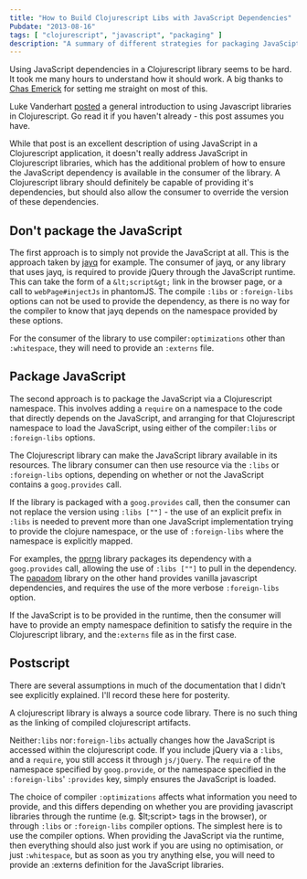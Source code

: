 ```yaml
---
title: "How to Build Clojurescript Libs with JavaScript Dependencies"
Pubdate: "2013-08-16"
tags: [ "clojurescript", "javascript", "packaging" ]
description: "A summary of different strategies for packaging JavaScipt dependencies in a Clojurescript library"
---
```


Using JavaScript dependencies in a Clojurescript library seems to be hard.  It
took me many hours to understand how it should work.  A big thanks to
[Chas Emerick][cemerick] for setting me straight on most of this.

Luke Vanderhart [posted][lukespost] a general introduction to using Javascript
libraries in Clojurescript.  Go read it if you haven't already - this post
assumes you have.

While that post is an excellent description of using JavaScript in
a Clojurescript application, it doesn't really address JavaScript in
Clojurescript libraries, which has the additional problem of how to ensure the
JavaScript dependency is available in the consumer of the library.  A
Clojurescript library should definitely be capable of providing it's
dependencies, but should also allow the consumer to override the version of
these dependencies.

## Don't package the JavaScript

The first approach is to simply not provide the JavaScript at all.  This is the
approach taken by [jayq][jayq] for example.  The consumer of jayq, or any
library that uses jayq, is required to provide jQuery through the JavaScript
runtime.  This can take the form of a `&lt;script&gt;` link in the browser page,
or a call to `webPage#injectJs` in phantomJS.  The compile `:libs` or
`:foreign-libs` options can not be used to provide the dependency, as there is
no way for the compiler to know that jayq depends on the namespace provided by
these options.

For the consumer of the library to use compiler`:optimizations` other than
`:whitespace`, they will need to provide an `:externs` file.

## Package JavaScript

The second approach is to package the JavaScript via a Clojurescript namespace.
This involves adding a `require` on a namespace to the code that directly
depends on the JavaScript, and arranging for that Clojurescript namespace to
load the JavaScript, using either of the compiler`:libs` or `:foreign-libs`
options.

The Clojurescript library can make the JavaScript library available in its
resources.  The library consumer can then use resource via the `:libs` or
`:foreign-libs` options, depending on whether or not the JavaScript contains a
`goog.provides` call.

If the library is packaged with a `goog.provides` call, then the consumer can
not replace the version using `:libs [""]` - the use of an explicit prefix in
`:libs` is needed to prevent more than one JavaScript implementation trying to
provide the clojure namespace, or the use of `:foreign-libs` where the namespace
is explicitly mapped.

For examples, the [pprng][pprng] library packages its dependency with a
`goog.provides` call, allowing the use of `:libs [""]` to pull in the
dependency.  The [papadom][papadom] library on the other hand provides vanilla
javascript dependencies, and requires the use of the more verbose
`:foreign-libs` option.

If the JavaScript is to be provided in the runtime, then the consumer will have
to provide an empty namespace definition to satisfy the require in the
Clojurescript library, and the`:externs` file as in the first case.

## Postscript

There are several assumptions in much of the documentation that I didn't see
explicitly explained.  I'll record these here for posterity.

A clojurescript library is always a source code library.  There is no such thing
as the linking of compiled clojurescript artifacts.

Neither`:libs` nor`:foreign-libs` actually changes how the JavaScript is
accessed within the clojurescript code.  If you include jQuery via a `:libs`,
and a `require`, you still access it through `js/jQuery`.  The `require` of the
namespace specified by `goog.provide`, or the namespace specified in the
`:foreign-libs`' `:provides` key, simply ensures the JavaScript is loaded.

The choice of compiler `:optimizations` affects what information you need to
provide, and this differs depending on whether you are providing javascript
libraries through the runtime (e.g. $lt;script&gt; tags in the browser), or
through `:libs` or `:foreign-libs` compiler options.  The simplest here is to
use the compiler options.  When providing the JavaScript via the runtime, then
everything should also just work if you are using no optimisation, or
just `:whitespace`, but as soon as you try anything else, you will need to
provide an :externs definition for the JavaScript libraries.


[lukespost]: http://lukevanderhart.com/2011/09/30/using-javascript-and-clojurescript.html "Luke Vanderhart's post on JavaScript libs"

[jayq]: https://github.com/ibdknox/jayq "jayq"

[cemerick]: http://cemerick.com "Chas Emerick"

[pprng]: https://github.com/cemerick/pprng "pprng"
[papadom]: https://github.com/hugoduncan/papadom "papadom"
